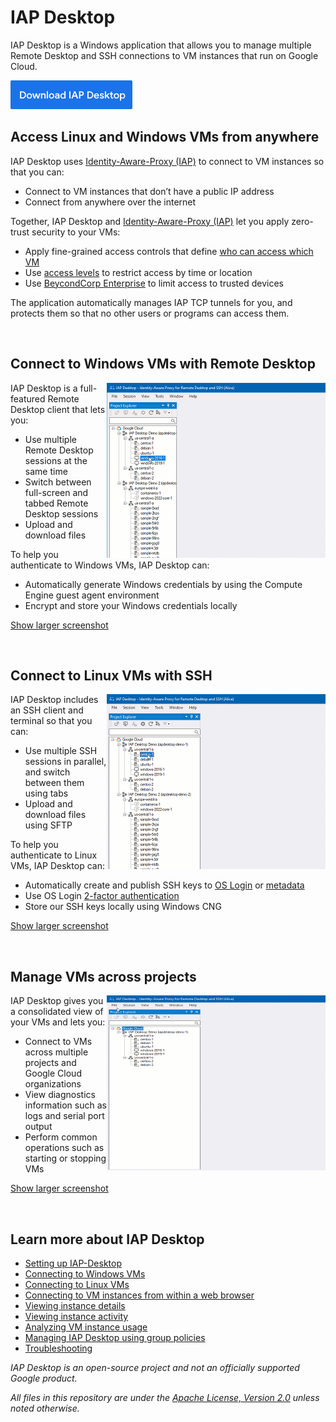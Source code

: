 # IAP Desktop

IAP Desktop is a Windows application that allows you to manage multiple Remote Desktop and SSH connections 
to VM instances that run on Google Cloud. 

[<img src="doc/images/download.png">](https://github.com/GoogleCloudPlatform/iap-desktop/releases/latest/download/IapDesktop.msi)


## Access Linux and Windows VMs from anywhere


IAP Desktop uses [Identity-Aware-Proxy (IAP)](https://cloud.google.com/iap/docs/tcp-forwarding-overview) to connect to VM instances so that you can:

*   Connect to VM instances that don’t have a public IP address
*   Connect from anywhere over the internet

Together, IAP Desktop and [Identity-Aware-Proxy (IAP)](https://cloud.google.com/iap/docs/tcp-forwarding-overview) let you apply zero-trust security to your VMs:

*   Apply fine-grained access controls that define [who can access which VM](https://cloud.google.com/iap/docs/using-tcp-forwarding#configuring_access_and_permissions)
*   Use [access levels](https://cloud.google.com/iap/docs/cloud-iap-context-aware-access-howto) to restrict access by time or location
*   Use [BeycondCorp Enterprise](https://cloud.google.com/beyondcorp-enterprise) to limit access to trusted devices

The application automatically manages IAP TCP tunnels for you, and protects them so that no other users or programs can access them.

<img src='doc/images/pix.gif' width='100%' height='1'>


## Connect to Windows VMs with Remote Desktop

<img src='doc/images/RemoteDesktop_350.gif' align='right' width='350' height='280' margin='10'>

IAP Desktop is a full-featured Remote Desktop client that lets you:

*   Use multiple Remote Desktop sessions at the same time
*   Switch between full-screen and tabbed Remote Desktop sessions
*   Upload and download files

To help you authenticate to Windows VMs, IAP Desktop can:

*   Automatically generate Windows credentials by using the Compute Engine guest agent environment
*   Encrypt and store your Windows credentials locally

[Show larger screenshot](doc/images/RemoteDesktop_1024.gif?raw=true)

<img src='doc/images/pix.gif' width='100%' height='1'>

## Connect to Linux VMs with SSH

<img src='doc/images/SSH_350.gif' align='right' width='350' height='280' margin='10'>

IAP Desktop includes an SSH client and terminal so that you can:

*   Use multiple SSH sessions in parallel, and switch between them using tabs
*   Upload and download files using SFTP

To help you authenticate to Linux VMs, IAP Desktop can:

*   Automatically create and publish SSH keys to [OS Login](https://cloud.google.com/compute/docs/oslogin) or [metadata](https://cloud.google.com/compute/docs/connect/add-ssh-keys#metadata)
*   Use OS Login [2-factor authentication](https://cloud.google.com/compute/docs/oslogin/set-up-oslogin)
*   Store our SSH keys locally using Windows CNG

[Show larger screenshot](doc/images/SSH_1024.gif?raw=true)

<img src='doc/images/pix.gif' width='100%' height='1'>


## Manage VMs across projects

<img src='doc/images/Manage_350.gif' align='right' width='350' height='280' margin='10'>

IAP Desktop gives you a consolidated view of your VMs and lets you:

*   Connect to VMs across multiple projects and Google Cloud organizations
*   View diagnostics information such as logs and serial port output
*   Perform common operations such as starting or stopping VMs


[Show larger screenshot](doc/images/Manage_1024.gif?raw=true)

<img src='doc/images/pix.gif' width='100%' height='1'>



## Learn more about IAP Desktop

* [Setting up IAP-Desktop](https://github.com/GoogleCloudPlatform/iap-desktop/wiki/Installation)
* [Connecting to Windows VMs](https://github.com/GoogleCloudPlatform/iap-desktop/wiki/Connecting-to-instances)
* [Connecting to Linux VMs](https://github.com/GoogleCloudPlatform/iap-desktop/wiki/Connecting-to-linux-instances)
* [Connecting to VM instances from within a web browser](https://github.com/GoogleCloudPlatform/iap-desktop/wiki/Browser-Integration)
* [Viewing instance details](https://github.com/GoogleCloudPlatform/iap-desktop/wiki/Viewing-instance-details)
* [Viewing instance activity](https://github.com/GoogleCloudPlatform/iap-desktop/wiki/Viewing-instance-activity)
* [Analyzing VM instance usage](https://github.com/GoogleCloudPlatform/iap-desktop/wiki/Analyzing-usage)
* [Managing IAP Desktop using group policies](https://github.com/GoogleCloudPlatform/iap-desktop/wiki/Managing-IAP-Desktop-using-group-policies)
* [Troubleshooting](https://github.com/GoogleCloudPlatform/iap-desktop/wiki/Troubleshooting)




_IAP Desktop is an open-source project and not an officially supported Google product._

_All files in this repository are under the
[Apache License, Version 2.0](LICENSE.txt) unless noted otherwise._

